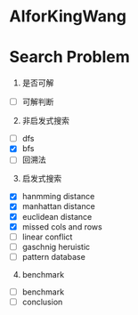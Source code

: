 # AIforKingWang

# Search Problem 

1. 是否可解
- [ ] 可解判断
2. 非启发式搜索
  - [ ] dfs
  - [x] bfs
  - [ ] 回溯法
3. 启发式搜索
 - [x] hanmming distance
 - [x] manhattan distance
 - [x] euclidean distance
 - [x] missed cols and rows
 - [ ] linear conflict
 - [ ] gaschnig heruistic
 - [ ] pattern database
4. benchmark
 - [ ] benchmark
 - [ ] conclusion
